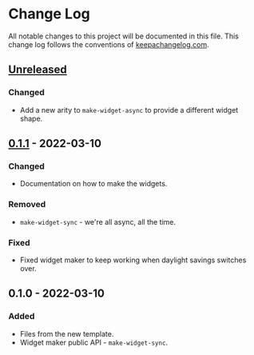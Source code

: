 # Change Log
All notable changes to this project will be documented in this file. This change log follows the conventions of [keepachangelog.com](http://keepachangelog.com/).

## [Unreleased]
### Changed
- Add a new arity to `make-widget-async` to provide a different widget shape.

## [0.1.1] - 2022-03-10
### Changed
- Documentation on how to make the widgets.

### Removed
- `make-widget-sync` - we're all async, all the time.

### Fixed
- Fixed widget maker to keep working when daylight savings switches over.

## 0.1.0 - 2022-03-10
### Added
- Files from the new template.
- Widget maker public API - `make-widget-sync`.

[Unreleased]: https://github.com/your-name/lift-kata/compare/0.1.1...HEAD
[0.1.1]: https://github.com/your-name/lift-kata/compare/0.1.0...0.1.1
